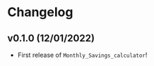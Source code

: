 # Changelog

<!--next-version-placeholder-->

## v0.1.0 (12/01/2022)

- First release of `Monthly_Savings_calculator`!